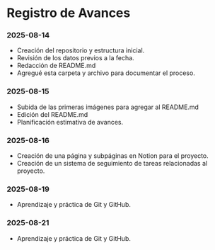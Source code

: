 # Registro de Avances

### 2025-08-14
- Creación del repositorio y estructura inicial.
- Revisión de los datos previos a la fecha.
- Redacción de README.md
- Agregué esta carpeta y archivo para documentar el proceso.

### 2025-08-15
- Subida de las primeras imágenes para agregar al README.md
- Edición del README.md
- Planificación estimativa de avances.

### 2025-08-16
- Creación de una página y subpáginas en Notion para el proyecto.
- Creación de un sistema de seguimiento de tareas relacionadas al proyecto.

### 2025-08-19
- Aprendizaje y práctica de Git y GitHub.

### 2025-08-21
- Aprendizaje y práctica de Git y GitHub.
